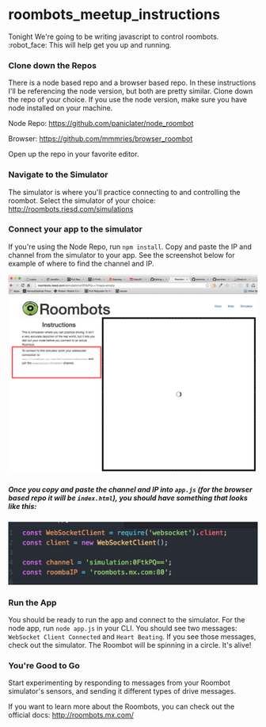 # roombots_meetup_instructions

Tonight We're going to be writing javascript to control roombots. :robot_face:  This will help get you up and running. 

### Clone down the Repos 

There is a node based repo and a browser based repo. In these instructions I'll be referencing the node version, but both are pretty similar. Clone down the repo of your choice. If you use the node version, make sure you have node installed on your machine.

Node Repo: https://github.com/paniclater/node_roombot

Browser: https://github.com/mmmries/browser_roombot

Open up the repo in your favorite editor. 

### Navigate to the Simulator

The simulator is where you'll practice connecting to and controlling the roombot. Select the simulator of your choice: http://roombots.riesd.com/simulations

### Connect your app to the simulator

If you're using the Node Repo, run `npm install`. Copy and paste the IP and channel from the simulator to your app. See the screenshot below for example of where to find the channel and IP. 

![simulator channel and ip](https://raw.githubusercontent.com/lukeschunk/roombots_meetup_instructions/master/Screen%20Shot%202016-05-05%20at%209.51.51%20AM.png)



##### Once you copy and paste the channel and IP into `app.js` (for the browser based repo it will be `index.html`), you should have something that looks like this: 



![App Example](https://raw.githubusercontent.com/lukeschunk/roombots_meetup_instructions/master/Screen%20Shot%202016-05-05%20at%209.51.27%20AM.png)


### Run the App 

You should be ready to run the app and connect to the simulator. For the node app, run `node app.js` in your CLI. You should see two messages: `WebSocket Client Connected` and `Heart Beating`. If you see those messages, check out the simulator. The Roombot will be spinning in a circle. It's alive!

### You're Good to Go 

Start experimenting by responding to messages from your Roombot simulator's sensors, and sending it different types of drive messages. 

If you want to learn more about the Roombots, you can check out the official docs: http://roombots.mx.com/ 
